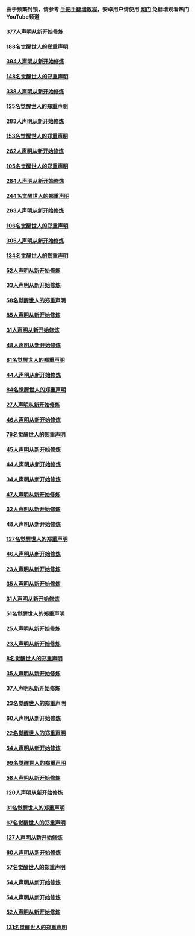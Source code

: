 #### 由于频繁封锁，请参考 [手把手翻墙教程](https://github.com/gfw-breaker/guides/wiki/)，安卓用户请使用 [网门](https://github.com/gfw-breaker/nogfw/blob/master/dl.md?t=05131901) 免翻墙观看热门YouTube频道 

#### [377人声明从新开始修炼](../pages/91/424867.md?t=05131901) 

#### [188名觉醒世人的郑重声明](../pages/91/424866.md?t=05131901) 

#### [394人声明从新开始修炼](../pages/91/423914.md?t=05131901) 

#### [148名觉醒世人的郑重声明](../pages/91/423913.md?t=05131901) 

#### [338人声明从新开始修炼](../pages/91/423540.md?t=05131901) 

#### [125名觉醒世人的郑重声明](../pages/91/423539.md?t=05131901) 

#### [283人声明从新开始修炼](../pages/91/423296.md?t=05131901) 

#### [153名觉醒世人的郑重声明](../pages/91/423295.md?t=05131901) 

#### [262人声明从新开始修炼](../pages/91/423004.md?t=05131901) 

#### [105名觉醒世人的郑重声明](../pages/91/423003.md?t=05131901) 

#### [284人声明从新开始修炼](../pages/91/422707.md?t=05131901) 

#### [244名觉醒世人的郑重声明](../pages/91/422706.md?t=05131901) 

#### [263人声明从新开始修炼](../pages/91/422553.md?t=05131901) 

#### [106名觉醒世人的郑重声明](../pages/91/422552.md?t=05131901) 

#### [305人声明从新开始修炼](../pages/91/422153.md?t=05131901) 

#### [134名觉醒世人的郑重声明](../pages/91/422152.md?t=05131901) 

#### [52人声明从新开始修炼](../pages/91/421846.md?t=05131901) 

#### [33人声明从新开始修炼](../pages/91/421804.md?t=05131901) 

#### [58名觉醒世人的郑重声明](../pages/91/421845.md?t=05131901) 

#### [85人声明从新开始修炼](../pages/91/421769.md?t=05131901) 

#### [31人声明从新开始修炼](../pages/91/421763.md?t=05131901) 

#### [48人声明从新开始修炼](../pages/91/421605.md?t=05131901) 

#### [81名觉醒世人的郑重声明](../pages/91/421656.md?t=05131901) 

#### [44人声明从新开始修炼](../pages/91/421544.md?t=05131901) 

#### [84名觉醒世人的郑重声明](../pages/91/421543.md?t=05131901) 

#### [27人声明从新开始修炼](../pages/91/421465.md?t=05131901) 

#### [46人声明从新开始修炼](../pages/91/421454.md?t=05131901) 

#### [76名觉醒世人的郑重声明](../pages/91/421453.md?t=05131901) 

#### [45人声明从新开始修炼](../pages/91/421452.md?t=05131901) 

#### [44人声明从新开始修炼](../pages/91/421422.md?t=05131901) 

#### [34人声明从新开始修炼](../pages/91/421322.md?t=05131901) 

#### [47人声明从新开始修炼](../pages/91/421264.md?t=05131901) 

#### [32人声明从新开始修炼](../pages/91/421225.md?t=05131901) 

#### [48人声明从新开始修炼](../pages/91/421202.md?t=05131901) 

#### [127名觉醒世人的郑重声明](../pages/91/421224.md?t=05131901) 

#### [46人声明从新开始修炼](../pages/91/421203.md?t=05131901) 

#### [23人声明从新开始修炼](../pages/91/421138.md?t=05131901) 

#### [35人声明从新开始修炼](../pages/91/421122.md?t=05131901) 

#### [31人声明从新开始修炼](../pages/91/421081.md?t=05131901) 

#### [51名觉醒世人的郑重声明](../pages/91/421080.md?t=05131901) 

#### [25人声明从新开始修炼](../pages/91/421020.md?t=05131901) 

#### [23人声明从新开始修炼](../pages/91/420884.md?t=05131901) 

#### [8名觉醒世人的郑重声明](../pages/91/420883.md?t=05131901) 

#### [35人声明从新开始修炼](../pages/91/420809.md?t=05131901) 

#### [37人声明从新开始修炼](../pages/91/420766.md?t=05131901) 

#### [23名觉醒世人的郑重声明](../pages/91/420765.md?t=05131901) 

#### [60人声明从新开始修炼](../pages/91/420727.md?t=05131901) 

#### [22名觉醒世人的郑重声明](../pages/91/420726.md?t=05131901) 

#### [54人声明从新开始修炼](../pages/91/420529.md?t=05131901) 

#### [99名觉醒世人的郑重声明](../pages/91/420528.md?t=05131901) 

#### [58人声明从新开始修炼](../pages/91/420198.md?t=05131901) 

#### [120人声明从新开始修炼](../pages/91/420141.md?t=05131901) 

#### [31名觉醒世人的郑重声明](../pages/91/420197.md?t=05131901) 

#### [67名觉醒世人的郑重声明](../pages/91/420140.md?t=05131901) 

#### [127人声明从新开始修炼](../pages/91/420082.md?t=05131901) 

#### [60人声明从新开始修炼](../pages/91/420081.md?t=05131901) 

#### [57名觉醒世人的郑重声明](../pages/91/420080.md?t=05131901) 

#### [54人声明从新开始修炼](../pages/91/419533.md?t=05131901) 

#### [54人声明从新开始修炼](../pages/91/419532.md?t=05131901) 

#### [52人声明从新开始修炼](../pages/91/419531.md?t=05131901) 

#### [131名觉醒世人的郑重声明](../pages/91/419530.md?t=05131901) 

